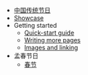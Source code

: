 * [中国传统节日](../README.md)
* [Showcase](showcase.md)
* Getting started
  * [Quick-start guide](getting-started/quickstart.md)
  * [Writing more pages](getting-started/more-pages.md)
  * [Images and linking](getting-started/images-and-linking.md)
* 孟春节日
  * [春节](mengchun/chunjie.md)